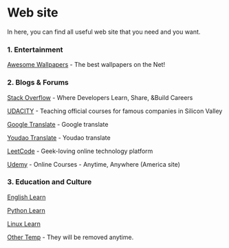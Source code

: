 # Web site
In here, you can find all useful web site that  you need and you want.

### 1. Entertainment

 [Awesome Wallpapers](https://alpha.wallhaven.cc/) - The best wallpapers on the Net!

### 2. Blogs & Forums
[Stack Overflow](https://stackoverflow.com) - Where Developers Learn, Share, &Build Careers

[UDACITY](http://cn.udacity.com/) - Teaching official courses for famous companies in Silicon Valley

[Google Translate](https://translate.google.cn/) - Google translate

[Youdao Translate](http://dict.youdao.com/) - Youdao translate

[LeetCode](https://leetcode-cn.com/) - Geek-loving online technology platform

[Udemy](https://www.udemy.com/) - Online Courses - Anytime, Anywhere (America site)

### 3. Education and Culture

[English Learn](English-Learn/english-learn.md)

[Python Learn](Python-Learn/python-learn.md)

[Linux Learn](Linux-Learn/linux-learn.md)

[Other Temp](Other-Temp/other-temp.md) - They will be removed anytime.

